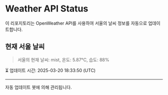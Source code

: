 
# Weather API Status

이 리포지토리는 OpenWeather API를 사용하여 서울의 날씨 정보를 자동으로 업데이트합니다.

## 현재 서울 날씨
> 서울의 현재 날씨: mist, 온도: 5.87°C, 습도: 88%

⏳ 업데이트 시간: 2025-03-20 18:33:50 (UTC)

---
자동 업데이트 봇에 의해 관리됩니다.
